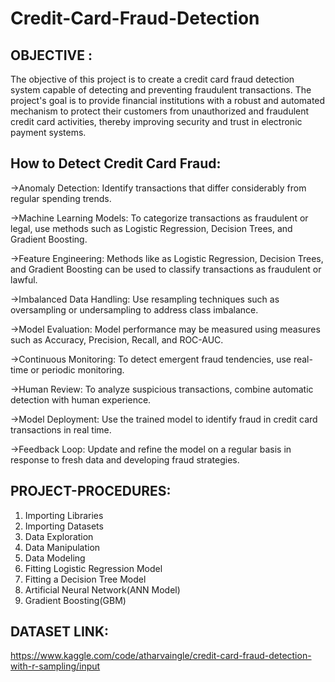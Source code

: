 # Credit-Card-Fraud-Detection


OBJECTIVE :
------------
The objective of this project is to create a credit card fraud detection system capable of detecting and preventing fraudulent transactions. The project's goal is to provide financial institutions with a robust and automated mechanism to protect their customers from unauthorized and fraudulent credit card activities, thereby improving security and trust in electronic payment systems.

How to Detect Credit Card Fraud:
---------------------------------
->Anomaly Detection: Identify transactions that differ considerably from regular spending trends.

->Machine Learning Models: To categorize transactions as fraudulent or legal, use methods such as Logistic Regression, Decision Trees, and Gradient Boosting.

->Feature Engineering: Methods like as Logistic Regression, Decision Trees, and Gradient Boosting can be used to classify transactions as fraudulent or lawful.

->Imbalanced Data Handling: Use resampling techniques such as oversampling or undersampling to address class imbalance.

->Model Evaluation: Model performance may be measured using measures such as Accuracy, Precision, Recall, and ROC-AUC.

->Continuous Monitoring: To detect emergent fraud tendencies, use real-time or periodic monitoring.

->Human Review: To analyze suspicious transactions, combine automatic detection with human experience.

->Model Deployment: Use the trained model to identify fraud in credit card transactions in real time.

->Feedback Loop: Update and refine the model on a regular basis in response to fresh data and developing fraud strategies.

PROJECT-PROCEDURES:
-------------------
1. Importing Libraries
2. Importing Datasets
3. Data Exploration
4. Data Manipulation
5. Data Modeling
6. Fitting Logistic Regression Model
7. Fitting a Decision Tree Model
8. Artificial Neural Network(ANN Model)
9. Gradient Boosting(GBM)

DATASET LINK:
-------------
https://www.kaggle.com/code/atharvaingle/credit-card-fraud-detection-with-r-sampling/input
